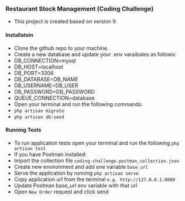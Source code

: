 ### Restaurant Stock Management (Coding Challenge)

- This project is created based on version 9.

#### Installatoin

* Clone the github repo to your machine.
* Create a new database and update your .env varaibales as follows:
 * DB_CONNECTION=mysql
 * DB_HOST=localhost
 * DB_PORT=3306
 * DB_DATABASE=DB_NAME
 * DB_USERNAME=DB_USER
 * DB_PASSWORD=DB_PASSWORD
 * QUEUE_CONNECTION=database
* Open your terminal and run the following commands:
 * `php artisan migrate`
 * `php artisan db:seed`

#### Running Tests
* To run application tests open your terminal and run the following  `php artisan test`
* If you have Postman installed:
 * Import the collection file `coding-challenge.postman_collection.json`
 * Create new environment and add one variable `base_url`
 * Serve the application by running `php artisan serve`
 * Copy application url from the terminal `e.g. http://127.0.0.1:8000`
 * Update Postman base_url env variable with that url
 * Open `New Order` request and click send
